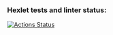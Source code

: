 ### Hexlet tests and linter status:
[![Actions Status](https://github.com/Soyer1310/frontend-project-11/workflows/hexlet-check/badge.svg)](https://github.com/Soyer1310/frontend-project-11/actions)